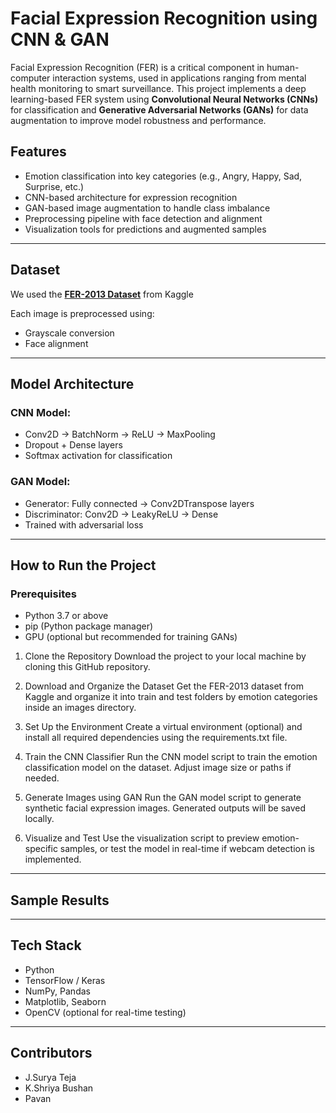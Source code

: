 # Facial Expression Recognition using CNN & GAN
Facial Expression Recognition (FER) is a critical component in human-computer interaction systems, used in applications ranging from mental health monitoring to smart surveillance. This project implements a deep learning-based FER system using **Convolutional Neural Networks (CNNs)** for classification and **Generative Adversarial Networks (GANs)** for data augmentation to improve model robustness and performance.

## Features

- Emotion classification into key categories (e.g., Angry, Happy, Sad, Surprise, etc.)
- CNN-based architecture for expression recognition
- GAN-based image augmentation to handle class imbalance
- Preprocessing pipeline with face detection and alignment
- Visualization tools for predictions and augmented samples
  
---
## Dataset

We used the **[FER-2013 Dataset](https://www.kaggle.com/datasets/msambare/fer2013)** from Kaggle

Each image is preprocessed using:
- Grayscale conversion
- Face alignment 

---
## Model Architecture

### CNN Model:
- Conv2D → BatchNorm → ReLU → MaxPooling
- Dropout + Dense layers
- Softmax activation for classification

### GAN Model:
- Generator: Fully connected → Conv2DTranspose layers
- Discriminator: Conv2D → LeakyReLU → Dense
- Trained with adversarial loss

---
## How to Run the Project
### Prerequisites
- Python 3.7 or above
- pip (Python package manager)
- GPU (optional but recommended for training GANs)

1. Clone the Repository
Download the project to your local machine by cloning this GitHub repository.

2. Download and Organize the Dataset
Get the FER-2013 dataset from Kaggle and organize it into train and test folders by emotion categories inside an images directory.

3. Set Up the Environment
Create a virtual environment (optional) and install all required dependencies using the requirements.txt file.

4. Train the CNN Classifier
Run the CNN model script to train the emotion classification model on the dataset. Adjust image size or paths if needed.

5. Generate Images using GAN
Run the GAN model script to generate synthetic facial expression images. Generated outputs will be saved locally.

6. Visualize and Test
Use the visualization script to preview emotion-specific samples, or test the model in real-time if webcam detection is implemented.

---
## Sample Results


---
## Tech Stack

- Python
- TensorFlow / Keras
- NumPy, Pandas
- Matplotlib, Seaborn
- OpenCV (optional for real-time testing)

---
## Contributors
- J.Surya Teja
- K.Shriya Bushan
- Pavan
  
